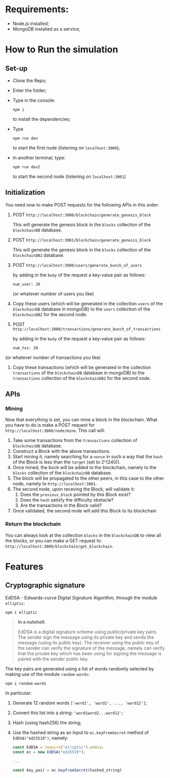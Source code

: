 # Requirements:

- Node.js installed;
- MongoDB installed as a service;

# How to Run the simulation

## Set-up

- Clone the Repo;

- Enter the folder;

- Type in the console:

  ```
  npm i
  ```

  to install the dependencies;

- Type

  ```
  npm run dev
  ```

  to start the first node (listening on `localhost:3000`);

- In another terminal, type:

  ```
  npm run dev2
  ```

  to start the second node (listening on `localhost:3001`)

## Initialization

You need now to make POST requests for the following APIs in this order:

1.  POST `http://localhost:3000/blockchain/generate_genesis_block`

    This will generate the genesis block in the `blocks` collection of the `blockchainDB` database.

1.  POST `http://localhost:3001/blockchain/generate_genesis_block`

    This will generate the genesis block in the `blocks` collection of the `blockchainDB2` database.

1.  POST `http://localhost:3000/users/generate_bunch_of_users`

    by adding in the `body` of the request a key-value pair as follows:

    ```
    num_user: 20
    ```

    (or whatever number of users you like)

1.  Copy these users (which will be generated in the collection `users` of the `blockchainDB` database in mongoDB) to the `users` collection of the `blockchainDB2` for the second node.

1.  POST `http://localhost:3000/transactions/generate_bunch_of_transactions`

    by adding in the `body` of the request a key-value pair as follows:

    ```
    num_txs: 20
    ```

(or whatever number of transactions you like)

1. Copy these transactions (which will be generated in the collection `transactions` of the `blockchainDB` database in mongoDB) to the `transactions` collection of the `blockchainDB2` for the second node.

## APIs

### Mining

Now that everything is set, you can mine a block in the blockchain. What you have to do is make a POST request for `http://localhost:3000/node/mine`. This call will:

1. Take some transactions from the `transactions` collection of `blockchainDB` database.
1. Construct a Block with the above tranasctions.
1. Start mining it, namely searching for a `nonce` in such a way that the `hash` of the Block is less than the `target` (set to 2^(240)).
1. Once mined, the bock will be added to the blockchain, namely to the `blocks` collection of the `blockchainDB` database.
1. The block will be propagated to the other peers, in this case to the other node, namely to `http://localhost:3001`.
1. The second node, upon receving the Block, will validate it:
   1. Does the `previous_block` pointed by this Block exist?
   1. Does the `hash` satisfy the difficulty obstacle?
   1. Are the transactions in the Block valid?
1. Once validated, the second node will add this Block to its blockchain

### Return the blockchain

You can always look at the collection `blocks` in the `blockchainDB` to view all the blocks, or you can make a GET request to: `http://localhost:3000/blockchain/get_blockchain`.

# Features

## Cryptographic signature

EdDSA - Edwards-curve Digital Signature Algorithm, through the module `elliptic`:

```
npm i elliptic
```

> **In a nutshell:**
>
> EdDSA is a digital signature scheme using public/private key pairs. The sender sign the message using its private key and sends the message (using its public key). The receiver using the public key of the sender can verify the signature of the message, namely can verify that the private key which has been using for signing the message is paired with the sender public key.

The key pairs are generated using a list of words randomly selected by making use of the module `random-words`:

```
npm i random-words
```

In particular:

1. Generate 12 random words `['word1', 'word2', ..., 'word12']`;
2. Convert this list into a string: `'word1word2...word12'`;
3. Hash (using hash256) the string;
4. Use the hashed string as an input to `ec.keyFromSecret` method of `EdDSA("ed25519")`, namely:

   ```js
   const EdDSA = require("elliptic").eddsa;
   const ec = new EdDSA("ed25519");

   ...

   const key_pair = ec.keyFromSecret(hashed_string)
   ```
